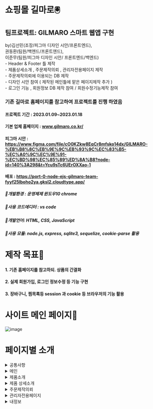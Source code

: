 # 쇼핑몰 길마로🖲

## 팀프로젝트: GILMARO 스마트 웹앱 구현 
by)김선민(조장/피그마 디자인 시안/프론트엔드),  
   권동환(팀원/백엔드/프론트엔드),      
   이준무(팀원/피그마 디자인 시안/ 프론트엔드/백엔드)    
       - Header & Footer 틀 제작    
       - 제품상세소개 , 주문제작의뢰 , 관리자전용페이지 제작    
       - 주문제작의뢰에 이용되는 DB 제작    
       - 디자인 시안 참여 ( 제작된 메인틀에 맡은 페이지제작 추가 )    
       - 로그인 기능 , 회원정보 DB 제작 참여 / 회원수정기능제작 참여    
   
### 기존 길마로 홈페이지를 참고하여 프로젝트를 진행 하였음
#### 프로젝트 기간 : 2023.01.09~2023.01.18
#### 기본 업체 홈페이지 : www.gilmaro.co.kr/
#### 피그마 시안 : https://www.figma.com/file/cO0KZkw8EqCr8mfsko14dx/GILMARO-%EB%B8%8C%EB%9E%9C%EB%93%9C%EC%83%B5-%EC%A0%9C%EC%9E%91-%EC%BD%98%EC%85%89%ED%8A%B8?node-id=140%3A298&t=Ycu9sTc6UErOXXao-1
#### 배포 : https://port-0-node-ejs-gilmaro-team-fyyf25lboho2ya.gksl2.cloudtype.app/
##### 📌개발환경 : 운영체제 윈도우10 chrome
##### 📌사용 코드에디터 : vs code
##### 📌개발언어: HTML, CSS, JavaScript 
##### 📌사용 모듈: node.js, express, sqlite3, sequelize, cookie-parse 활용 

# 제작 목표📑
#### 1. 기존 홈페이지를 참고하되. 상품의 간결화
#### 2. 실제 회원가입, 로그인 정보수정 등 기능 구현
#### 3. 장바구니, 찜목록등 session 과 cookie 등 브라우저의 기능 활용

# 사이트 메인 페이지📰
![image](https://user-images.githubusercontent.com/113665619/213124879-0cbb4815-38ab-4fdb-b7ad-cc4bfaedbc54.png)

# 페이지별 소개
<details>
<summary>공통사항</summary>
    <details>
      <summary>header</summary>    
        
![image](https://user-images.githubusercontent.com/113665599/213631073-4e97bbed-aad9-4170-88b7-c58b2c18c213.png)
![image](https://user-images.githubusercontent.com/113665599/213631229-9baf86c1-eaa8-4d2e-ad85-53048d758e27.png)

***

### logo 및 검색,장바구니 구현

***


✅ 검색: 클릭시 검색창이 따로 나타나며 실제 검색기능까지 구현 완료.   
✅ 장바구니: 제품상세페이지에서 장바구니담기 클릭시 이 장바구니로 정보 이동    
실제로 수량,금액,색상등 변경가능  + 로그인 필요   
✅ 구매기능은 미구현


</details>
<details>
<summary>장바구니</summary>    

![image](https://user-images.githubusercontent.com/113665599/213632702-5e1cd3d0-9a9f-4241-8ecc-46f40ae26b5c.png)   

***

### 실제 담은 상품, 삭제, 수량 및 색상 변경 금액 합산 기능 구현     

***

✅ 상품정보: 이름, 금액 등 실제DB 정보를 불러옴 ( session+storage 활용 )   
  장바구니에담기를 눌렀던 제품을 session 에 저장 후 장바구니(결제) 페이지 이동시 session 에 저장된 정보를 DB에서 찾아 제품을 불러옴     
✅ 수량 및 색상 변경: 변경시 밑에 합산 금액 실시간 변경 및 합산금액 자동 산출 ( ejs 문법 활용 )


</details>
<details>
<summary>footer</summary>   

![image](https://user-images.githubusercontent.com/113665599/213643685-5b69c6fc-d1bd-455e-b3d9-5e3faa841564.png)
![image](https://user-images.githubusercontent.com/113665599/213643845-27f4b2bc-181b-472d-a0e5-26db5aecea91.png)
![image](https://user-images.githubusercontent.com/113665599/213644060-118bcd69-b3ef-42bb-a9a9-2b787860f710.png)



***

### 찜목록, 로그인 + 로그아웃, 기능 구현

***

✅ 홈: 메인화면 이동   
✅ 사이트맵   
✅ 찜목록: 제품옆에 ♡ 모양 클릭시 색이채워지면서 찜목록에 담김 (재클릭시 취소)   
✅ 로그인: 각각의 상태에 따라 icon 모양 자동변경 / 로그인이 필요할 경우 입력창 등장 /   
로그아웃이 필요할 경우 누르면 로그아웃 창 등장

</details>

</details>
<details>
<summary>메인</summary>


![image](https://user-images.githubusercontent.com/113665619/213124879-0cbb4815-38ab-4fdb-b7ad-cc4bfaedbc54.png)


</details>
<details>
<summary>제품소개</summary>

![image](https://user-images.githubusercontent.com/113665599/213646863-5ad5bf5e-a0b8-4271-897b-77f6aaff846f.png)

***

### lnb - 브랜드 클릭시 제품군에따른 분류기능

***





</details>
<details>
<summary>제품 상세소개</summary>

![image](https://user-images.githubusercontent.com/113665599/214778126-c016bc78-22ef-4403-9a6b-309e6213349d.png)

***

### 제품상세소개 에서만 나오는 하단 btn-box / 제품이름, 가격, 브랜드 등 모두 DB에서 가져옴

***

✅ 장바구니담기: 찜목록과는 별개로 사용됨 클릭시 장바구니(결제)홈페이지에 제품이 담김   
✅ 바로구매하기: 실제 결제 기능은 미구현. 클릭시 장바구니(결제)홈페이지로 이동 ( 로그인 필요 )


</details>
<details>
<summary>주문제작의뢰</summary>

![image](https://user-images.githubusercontent.com/113665599/214778957-081e412e-68eb-4d89-ac03-9b4b2966df63.png)
![image](https://user-images.githubusercontent.com/113665599/214779561-a45ff1a8-feef-4fa0-a478-46e35d0fc4be.png)
![image](https://user-images.githubusercontent.com/113665599/214779574-16f61a61-d939-438a-93e9-5a30ece187e4.png)


***

### 주문제작 버튼: 모든 페이지에서 하단nav 처럼 떠다니게 만듬 클릭시 주문제작의뢰서로 이동

***

✅ 이름, 이메일, 연락처 : 빈값 금지 설정 및 규격(패턴)에 맞게 입력값 설정   
✅ 입력한 내용이 그대로 DB에 저장되서 관리자전용페이지에서 확인할수 있음



</details>
<details>
<summary>관리자전용페이지</summary>

![image](https://user-images.githubusercontent.com/113665599/214780357-5d786fd0-83fe-4409-865c-fd63fdb77492.png)
![image](https://user-images.githubusercontent.com/113665599/214780405-964d86d8-aebe-447c-88bf-6686458653ce.png)


***

### 관리자전용아이디로 로그인필요( cookie 활용 관리자전용아이디 인가? 판별후 페이지 로딩 아닐경우 경고창 등장 )   
### 저장된 DB를 Table 형식으로 보여줌

***

✅ 순번, 이름, 이메일주소, 연락처: 실제 저장된 DB에서 정보를 불러와 보여줌   
✅ 관리자(주문제작상세내역): 이 페이지또한 실제 저장된 DB에서 정보를 불러와 보여줌


</details>
<details>
<summary>내정보</summary>

![image](https://user-images.githubusercontent.com/113665599/214781289-65d10f6b-5c0b-4732-9c8e-e2ea1919da87.png)

***

### 실제 정보 수정 및 회원탈퇴 가능 input 박스를 이용해   
### 따로 수정버튼 을 누르고 수정하는 방식x 바로입력후 밑 수정버튼 클릭

***

</details>



